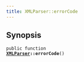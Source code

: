 ```yaml
---
title: XMLParser::errorCode
---
```


## Synopsis

<code>public function <b><a href="XMLParser">XMLParser</a>::errorCode</b>()</code>


